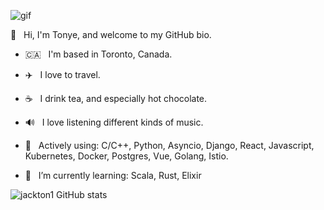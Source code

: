 ![gif](https://media.giphy.com/media/26uf5EfMqWNWCLbc4/source.gif)


👋 &nbsp; Hi, I'm Tonye, and welcome to my GitHub bio.

- :canada: &nbsp; I'm based in Toronto, Canada.

- ✈️ &nbsp; I love to travel.

- ☕️ &nbsp; I drink tea, and especially hot chocolate.

- 🔊 &nbsp; I love listening different kinds of music.

- 🔭  &nbsp; Actively using: C/C++, Python, Asyncio, Django, React, Javascript, Kubernetes, Docker, Postgres, Vue, Golang, Istio.

- 🌱  &nbsp; I’m currently learning: Scala, Rust, Elixir


![jackton1 GitHub stats](https://github-readme-stats.vercel.app/api?username=jackton1&show_icons=true&count_private=true)
<!-- ![jackton1 most used languages](https://github-readme-stats.vercel.app/api/top-langs/?username=jackton1&layout=compact&langs_count=10) -->

